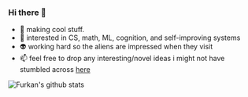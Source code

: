 ### Hi there 👋

- :rocket: making cool stuff.
- :brain: interested in CS, math, ML, cognition, and self-improving systems
- :alien: working hard so the aliens are impressed when they visit
- :mailbox: feel free to drop any interesting/novel ideas i might not have stumbled across [here](mailto:furkancemaltoprak@gmail.com)

![Furkan's github stats](https://github-readme-stats.vercel.app/api?username=FurkanToprak&count_private=true&show_icons=true&theme=radical)

